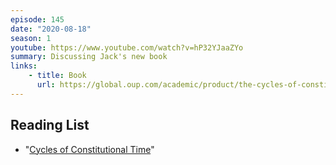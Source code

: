 ```yaml
---
episode: 145
date: "2020-08-18"
season: 1
youtube: https://www.youtube.com/watch?v=hP32YJaaZYo
summary: Discussing Jack's new book
links:
    - title: Book
      url: https://global.oup.com/academic/product/the-cycles-of-constitutional-time-9780197530993
---
```


## Reading List

- "[Cycles of Constitutional Time](https://global.oup.com/academic/product/the-cycles-of-constitutional-time-9780197530993)"
